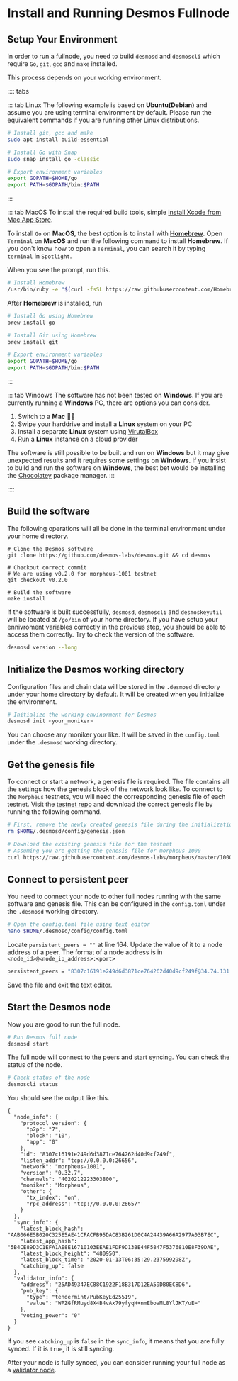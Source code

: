 # Install and Running Desmos Fullnode

## Setup Your Environment

In order to run a fullnode, you need to build `desmosd` and `desmoscli` which require `Go`, `git`, `gcc` and `make` installed.

This process depends on your working environment.

:::: tabs

::: tab Linux
The following example is based on **Ubuntu(Debian)** and assume you are using terminal environment by default. Please run the equivalent commands if you are running other Linux distributions.

``` bash
# Install git, gcc and make
sudo apt install build-essential

# Install Go with Snap
sudo snap install go -classic

# Export environment variables
export GOPATH=$HOME/go
export PATH=$GOPATH/bin:$PATH
```

:::

::: tab MacOS
To install the required build tools, simple [install Xcode from Mac App Store](https://apps.apple.com/hk/app/xcode/id497799835?l=en&mt=12).

To install `Go` on __MacOS__, the best option is to install with [__Homebrew__](https://brew.sh/). Open `Terminal` on __MacOS__ and run the following command to install __Homebrew__. If you don't know how to open a `Terminal`, you can search it by typing `terminal` in `Spotlight`.

When you see the prompt, run this.

``` bash
# Install Homebrew
/usr/bin/ruby -e "$(curl -fsSL https://raw.githubusercontent.com/Homebrew/install/master/install)"
```

After __Homebrew__ is installed, run

``` bash
# Install Go using Homebrew
brew install go

# Install Git using Homebrew
brew install git

# Export environment variables
export GOPATH=$HOME/go
export PATH=$GOPATH/bin:$PATH
```

:::

::: tab Windows
The software has not been tested on __Windows__. If you are currently running a __Windows__ PC, there are options you can consider.

1. Switch to a __Mac__ 👨‍💻
2. Swipe your harddrive and install a __Linux__ system on your PC
3. Install a separate __Linux__ system using [VirutalBox](https://www.virtualbox.org/wiki/Downloads)
4. Run a __Linux__ instance on a cloud provider

The software is still possible to be built and run on __Windows__ but it may give unexpected results and it requires some settings on __Windows__. If you insist to build and run the software on __Windows__, the best bet would be installing the [Chocolatey](https://chocolatey.org/) package manager.
:::

::::

## Build the software

The following operations will all be done in the terminal environment under your home directory.

``` bash{2,6,9}
# Clone the Desmos software
git clone https://github.com/desmos-labs/desmos.git && cd desmos

# Checkout correct commit
# We are using v0.2.0 for morpheus-1001 testnet
git checkout v0.2.0

# Build the software
make install
```

If the software is built successfully, `desmosd`, `desmoscli` and `desmoskeyutil` will be located at `/go/bin` of your home directory. If you have setup your ennivroment variables correctly in the previous step, you should be able to access them correctly. Try to check the version of the software.

``` bash
desmosd version --long
```

## Initialize the Desmos working directory

Configuration files and chain data will be stored in the `.desmosd` directory under your home directory by default. It will be created when you initialize the environment.

``` bash
# Initialize the working envinorment for Desmos
desmosd init <your_moniker>
```

You can choose any moniker your like. It will be saved in the `config.toml` under the `.desmosd` working directory.

## Get the genesis file

To connect or start a network, a genesis file is required. The file contains all the settings how the genesis block of the network look like. To connect to the `Morpheus` testnets, you will need the corresponding genesis file of each testnet. Visit the [testnet repo](https://github.com/desmos-labs/morpheus) and download the correct genesis file by running the following command.

``` bash
# First, remove the newly created genesis file during the initialization
rm $HOME/.desmosd/config/genesis.json

# Download the existing genesis file for the testnet
# Assuming you are getting the genesis file for morpheus-1000
curl https://raw.githubusercontent.com/desmos-labs/morpheus/master/1000/genesis.json -o $HOME/.desmosd/genesis.json
```

## Connect to persistent peer

You need to connect your node to other full nodes running with the same software and genesis file. This can be configured in the `config.toml` under the `.desmosd` working directory.

``` bash
# Open the config.toml file using text editor
nano $HOME/.desmosd/config/config.toml
```

Locate `persistent_peers = ""` at line 164. Update the value of it to a node address of a peer. The format of a node address is in `<node_id>@<node_ip_address>:<port>`

``` bash
persistent_peers = "8307c16191e249d6d3871ce764262d40d9cf249f@34.74.131.47:26656"
```

Save the file and exit the text editor.

## Start the Desmos node

Now you are good to run the full node.

``` bash
# Run Desmos full node
desmosd start
```

The full node will connect to the peers and start syncing. You can check the status of the node.

``` bash
# Check status of the node
desmoscli status
```

You should see the output like this.

``` json{24}
{
  "node_info": {
    "protocol_version": {
      "p2p": "7",
      "block": "10",
      "app": "0"
    },
    "id": "8307c16191e249d6d3871ce764262d40d9cf249f",
    "listen_addr": "tcp://0.0.0.0:26656",
    "network": "morpheus-1001",
    "version": "0.32.7",
    "channels": "4020212223303800",
    "moniker": "Morpheus",
    "other": {
      "tx_index": "on",
      "rpc_address": "tcp://0.0.0.0:26657"
    }
  },
  "sync_info": {
    "latest_block_hash": "AAB066E5B020C325E5AE41CFACFB95DAC83B261D0C4A24439A66A2977A03B7EC",
    "latest_app_hash": "5B4CE89D3C1EFA1AE8E16710103EEAE1FDF9D13BE44F5847F5376810E8F39DAE",
    "latest_block_height": "480950",
    "latest_block_time": "2020-01-13T06:35:29.237599298Z",
    "catching_up": false
  },
  "validator_info": {
    "address": "25AD49347EC88C1922F18B317D12EA59DB0EC8D6",
    "pub_key": {
      "type": "tendermint/PubKeyEd25519",
      "value": "WPZGfRMuyd8X4B4vAx79yfyqH+nmEboaML8YlJKT/uE="
    },
    "voting_power": "0"
  }
}
```

If you see `catching_up` is `false` in the `sync_info`, it means that you are fully synced. If it is `true`, it is still syncing. 

After your node is fully synced, you can consider running your full node as a [validator node](/validators/validator-setup.html#create-your-validator).
